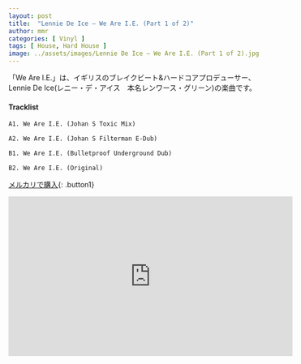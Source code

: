```yaml
---
layout: post
title:  "Lennie De Ice – We Are I.E. (Part 1 of 2)"
author: mmr
categories: [ Vinyl ]
tags: [ House, Hard House ]
image: ../assets/images/Lennie De Ice – We Are I.E. (Part 1 of 2).jpg
---
```


「We Are I.E.」は、イギリスのブレイクビート&ハードコアプロデューサー、Lennie De Ice(レニー・デ・アイス　本名レンワース・グリーン)の楽曲です。

#### Tracklist
```md
A1. We Are I.E. (Johan S Toxic Mix)

A2. We Are I.E. (Johan S Filterman E-Dub)

B1. We Are I.E. (Bulletproof Underground Dub)

B2. We Are I.E. (Original)
```

[メルカリで購入](https://jp.mercari.com/item/m70780419709?afid=6142608987){: .button1}

<iframe width="560" height="315" src="https://www.youtube.com/embed/qe0QBw6V_5g?si=qxr3yy1UWI0PIpio" title="YouTube video player" frameborder="0" allow="accelerometer; autoplay; clipboard-write; encrypted-media; gyroscope; picture-in-picture; web-share" referrerpolicy="strict-origin-when-cross-origin" allowfullscreen></iframe>